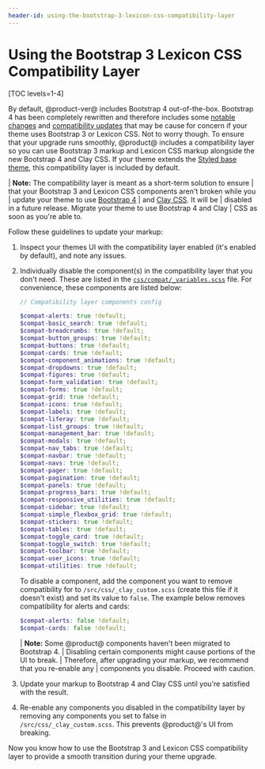 ```yaml
---
header-id: using-the-bootstrap-3-lexicon-css-compatibility-layer
---
```


# Using the Bootstrap 3 Lexicon CSS Compatibility Layer

[TOC levels=1-4]

By default, @product-ver@ includes Bootstrap 4 out-of-the-box. Bootstrap 4 has 
been completely rewritten and therefore includes some 
[notable changes](https://getbootstrap.com/docs/4.3/migration/) 
and 
[compatibility updates](https://getbootstrap.com/docs/4.3/getting-started/introduction/) 
that may be cause for concern if your theme uses Bootstrap 3 or Lexicon CSS. Not 
to worry though. To ensure that your upgrade runs smoothly, @product@ includes a 
compatibility layer so you can use Bootstrap 3 markup and Lexicon CSS markup 
alongside the new Bootstrap 4 and Clay CSS. If your theme extends the 
[Styled base theme](https://github.com/liferay/liferay-portal/tree/7.2.x/modules/apps/frontend-theme/frontend-theme-styled), 
this compatibility layer is included by default. 

| **Note:** The compatibility layer is meant as a short-term solution to ensure 
| that your Bootstrap 3 and Lexicon CSS components aren't broken while you 
| update your theme to use [Bootstrap 4](https://getbootstrap.com/docs/4.3/migration/) 
| and [Clay CSS](https://clayui.com/docs/css-framework/scss.html). It will be 
| disabled in a future release. Migrate your theme to use Bootstrap 4 and Clay 
| CSS as soon as you're able to. 
 
Follow these guidelines to update your markup:

1.  Inspect your themes UI with the compatibility layer enabled 
    (it's enabled by default), and note any issues.

2.  Individually disable the component(s) in the compatibility layer that you 
    don't need. These are listed in the 
    [`css/compat/_variables.scss`](https://github.com/liferay/liferay-portal/blob/7.2.x/modules/apps/frontend-theme/frontend-theme-styled/src/main/resources/META-INF/resources/_styled/css/compat/_variables.scss) 
    file. For convenience, these components are listed below:

    ```scss
    // Compatibility layer components config

    $compat-alerts: true !default;
    $compat-basic_search: true !default;
    $compat-breadcrumbs: true !default;
    $compat-button_groups: true !default;
    $compat-buttons: true !default;
    $compat-cards: true !default;
    $compat-component_animations: true !default;
    $compat-dropdowns: true !default;
    $compat-figures: true !default;
    $compat-form_validation: true !default;
    $compat-forms: true !default;
    $compat-grid: true !default;
    $compat-icons: true !default;
    $compat-labels: true !default;
    $compat-liferay: true !default;
    $compat-list_groups: true !default;
    $compat-management_bar: true !default;
    $compat-modals: true !default;
    $compat-nav_tabs: true !default;
    $compat-navbar: true !default;
    $compat-navs: true !default;
    $compat-pager: true !default;
    $compat-pagination: true !default;
    $compat-panels: true !default;
    $compat-progress_bars: true !default;
    $compat-responsive_utilities: true !default;
    $compat-sidebar: true !default;
    $compat-simple_flexbox_grid: true !default;
    $compat-stickers: true !default;
    $compat-tables: true !default;
    $compat-toggle_card: true !default;
    $compat-toggle_switch: true !default;
    $compat-toolbar: true !default;
    $compat-user_icons: true !default;
    $compat-utilities: true !default;
    ```

    To disable a component, add the component you want to remove compatibility 
    for to `/src/css/_clay_custom.scss` (create this file if it doesn't exist) 
    and set its value to `false`. The example below removes compatibility for 
    alerts and cards:

    ```scss    
    $compat-alerts: false !default;
    $compat-cards: false !default;
    ```

    | **Note:** Some @product@ components haven't been migrated to Bootstrap 4.
    | Disabling certain components might cause portions of the UI to break.
    | Therefore, after upgrading your markup, we recommend that you re-enable any
    | components you disable. Proceed with caution.

3.  Update your markup to Bootstrap 4 and Clay CSS until you're satisfied with 
    the result.

4.  Re-enable any components you disabled in the compatibility layer by 
    removing any components you set to false in `/src/css/_clay_custom.scss`. 
    This prevents @product@'s UI from breaking.

Now you know how to use the Bootstrap 3 and Lexicon CSS compatibility layer to 
provide a smooth transition during your theme upgrade. 
